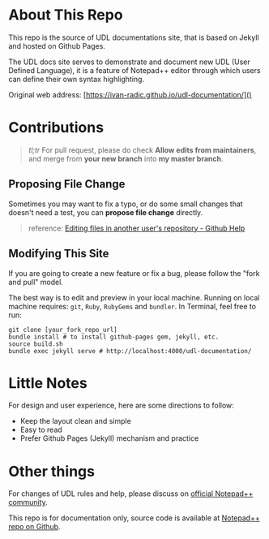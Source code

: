 # About This Repo

This repo is the source of UDL documentations site, that is based on Jekyll and hosted on Github Pages.

The UDL docs site serves to demonstrate and document new UDL (User Defined Language), it is a feature of Notepad++ editor through which users can define their own syntax highlighting.

Original web address: [https://ivan-radic.github.io/udl-documentation/]()

# Contributions

> *tl;tr* For pull request, please do check **Allow edits from maintainers**, and merge from **your new branch** into **my master branch**.

## Proposing File Change

Sometimes you may want to fix a typo, or do some small changes that doesn't need a test, you can **propose file change** directly.

> reference: [Editing files in another user's repository - Github Help](https://help.github.com/articles/editing-files-in-another-user-s-repository/)

## Modifying This Site

If you are going to create a new feature or fix a bug, please follow the "fork and pull" model.

The best way is to edit and preview in your local machine. Running on local machine requires: `git`, `Ruby`, `RubyGems` and `bundler`. In Terminal, feel free to run:

```shell
git clone [your_fork_repo_url]
bundle install # to install github-pages gem, jekyll, etc.
source build.sh
bundle exec jekyll serve # http://localhost:4000/udl-documentation/
```

# Little Notes

For design and user experience, here are some directions to follow:

- Keep the layout clean and simple
- Easy to read
- Prefer Github Pages (Jekyll) mechanism and practice

# Other things

For changes of UDL rules and help, please discuss on [official Notepad\+\+ community](https://notepad-plus-plus.org/community/).

This repo is for documentation only, source code is available at [Notepad\+\+ repo on Github](https://github.com/notepad-plus-plus/notepad-plus-plus).
